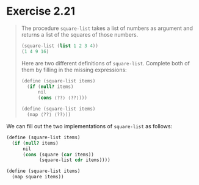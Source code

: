 # Exercise 2.21

> The procedure `square-list` takes a list of numbers as argument and returns a list of the squares of those numbers.
> ```scheme
> (square-list (list 1 2 3 4))
> (1 4 9 16)
> ```
> Here are two different definitions of `square-list`.
> Complete both of them by filling in the missing expressions:
> ```scheme
> (define (square-list items)
>   (if (null? items)
>       nil
>       (cons ⟨??⟩ ⟨??⟩)))
>
> (define (square-list items)
>   (map ⟨??⟩ ⟨??⟩))
> ```



We can fill out the two implementations of `square-list` as follows:
```scheme
(define (square-list items)
  (if (null? items)
      nil
      (cons (square (car items))
            (square-list cdr items))))

(define (square-list items)
  (map square items))
```
